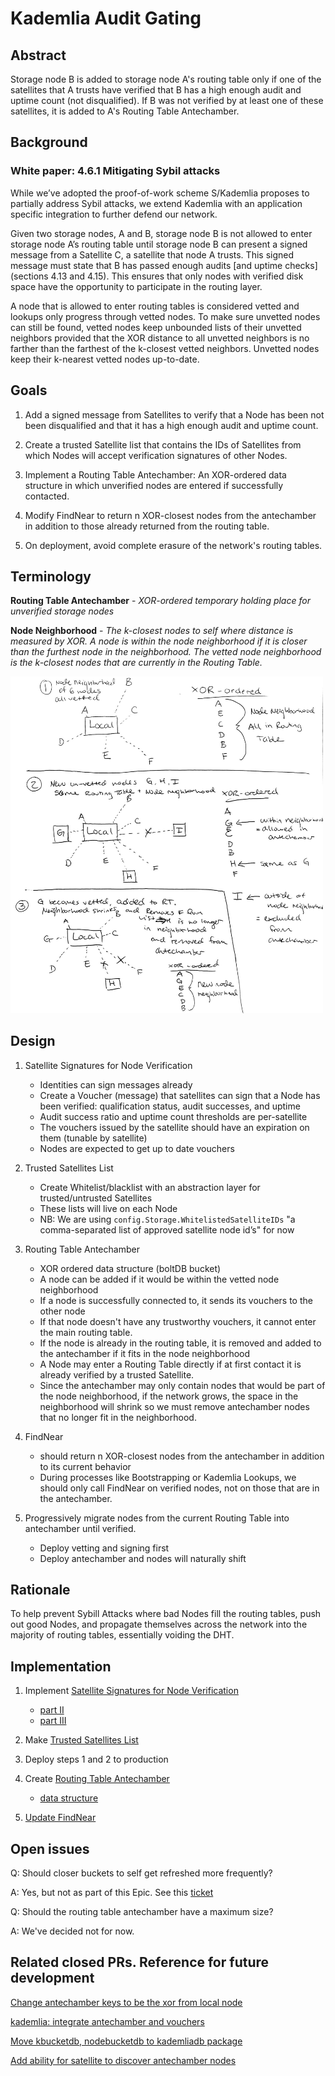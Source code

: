 # Kademlia Audit Gating

## Abstract
Storage node B is added to storage node A's routing table only if one of the satellites that A trusts have verified that B has a high enough audit and uptime count (not disqualified). If B was not verified by at least one of these satellites, it is added to A's Routing Table Antechamber. 

## Background

### White paper: 4.6.1 Mitigating Sybil attacks
While we’ve adopted the proof-of-work scheme S/Kademlia proposes to partially address Sybil attacks, we extend Kademlia with an application specific integration to further defend our network.


Given two storage nodes, A and B, storage node B is not allowed to enter storage node A’s routing table until storage node B can present a signed message from a Satellite C, a satellite that node A trusts. This signed message must state that B has passed enough audits [and uptime checks] (sections 4.13 and 4.15). This ensures that only nodes with verified disk space have the opportunity to participate in the routing layer.


A node that is allowed to enter routing tables is considered vetted and lookups only progress through vetted nodes. To make sure unvetted nodes can still be found, vetted nodes keep unbounded lists of their unvetted neighbors provided that the XOR distance to all unvetted neighbors is no farther than the farthest of the k-closest vetted neighbors. Unvetted nodes keep their k-nearest vetted nodes up-to-date.


## Goals
1. Add a signed message from Satellites to verify that a Node has been not been disqualified and that it has a high enough audit and uptime count.

2. Create a trusted Satellite list that contains the IDs of Satellites from which Nodes will accept verification signatures of other Nodes.

3. Implement a Routing Table Antechamber: An XOR-ordered data structure in which unverified nodes are entered if successfully contacted.

4. Modify FindNear to return n XOR-closest nodes from the antechamber in addition to those already returned from the routing table.

5. On deployment, avoid complete erasure of the network's routing tables.


## Terminology
**Routing Table Antechamber** - *XOR-ordered temporary holding place for unverified storage nodes*

**Node Neighborhood** - *The k-closest nodes to self where distance is measured by XOR. A node is within the node neighborhood if it is closer than the furthest node in the neighborhood. The vetted node neighborhood is the k-closest nodes that are currently in the Routing Table.*

<img src="./images/kademlia-audit-gating.jpg" alt="node neighborhood" width="500"/>

## Design

1. Satellite Signatures for Node Verification
   - Identities can sign messages already
   - Create a Voucher (message) that satellites can sign that a Node has been verified: qualification status, audit successes, and uptime
   - Audit success ratio and uptime count thresholds are per-satellite
   - The vouchers issued by the satellite should have an expiration on them (tunable by satellite)
   - Nodes are expected to get up to date vouchers
   
2. Trusted Satellites List
   - Create Whitelist/blacklist with an abstraction layer for trusted/untrusted Satellites
   - These lists will live on each Node
   - NB: We are using `config.Storage.WhitelistedSatelliteIDs` "a comma-separated list of approved satellite node id’s" for now

3. Routing Table Antechamber
   - XOR ordered data structure (boltDB bucket)
   - A node can be added if it would be within the vetted node neighborhood
   - If a node is successfully connected to, it sends its vouchers to the other node
   - If that node doesn't have any trustworthy vouchers, it cannot enter the main routing table.
   - If the node is already in the routing table, it is removed and added to the antechamber if it fits in the node neighborhood
   - A Node may enter a Routing Table directly if at first contact it is already verified by a trusted Satellite. 
   - Since the antechamber may only contain nodes that would be part of the node neighborhood, if the network grows, the space in the neighborhood will shrink so we must remove antechamber nodes that no longer fit in the neighborhood.

4. FindNear
   - should return n XOR-closest nodes from the antechamber in addition to its current behavior
   - During processes like Bootstrapping or Kademlia Lookups, we should only call FindNear on verified nodes, not on those that are in the antechamber.

5. Progressively migrate nodes from the current Routing Table into antechamber until verified.
   - Deploy vetting and signing first
   - Deploy antechamber and nodes will naturally shift


## Rationale

To help prevent Sybill Attacks where bad Nodes fill the routing tables, push out good Nodes, and propagate themselves across the network into the majority of routing tables, essentially voiding the DHT.

## Implementation

1. Implement [Satellite Signatures for Node Verification](https://storjlabs.atlassian.net/browse/V3-1726)
   * [part II](https://storjlabs.atlassian.net/browse/V3-1868)
   * [part III](https://storjlabs.atlassian.net/browse/V3-1833)

2. Make [Trusted Satellites List](https://storjlabs.atlassian.net/browse/V3-1727)

3. Deploy steps 1 and 2 to production

4. Create [Routing Table Antechamber](https://storjlabs.atlassian.net/browse/V3-1728)
   * [data structure](https://storjlabs.atlassian.net/browse/V3-1834)

5. [Update FindNear](https://storjlabs.atlassian.net/browse/V3-1729)

## Open issues

Q: Should closer buckets to self get refreshed more frequently?

A: Yes, but not as part of this Epic. See this [ticket](https://storjlabs.atlassian.net/browse/V3-1907)

Q: Should the routing table antechamber have a maximum size?

A: We've decided not for now.


## Related closed PRs. Reference for future development

[Change antechamber keys to be the xor from local node](https://github.com/storj/storj/pull/2481)

[kademlia: integrate antechamber and vouchers](https://github.com/storj/storj/pull/2453)

[Move kbucketdb, nodebucketdb to kademliadb package](https://github.com/storj/storj/pull/2356)

[Add ability for satellite to discover antechamber nodes](https://github.com/storj/storj/pull/2626)
